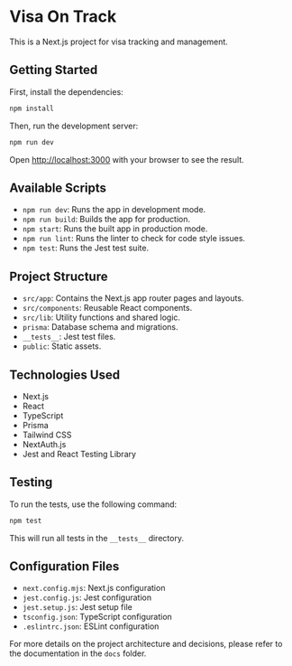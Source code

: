 # Visa On Track

This is a Next.js project for visa tracking and management.

## Getting Started

First, install the dependencies:

```bash
npm install
```

Then, run the development server:

```bash
npm run dev
```

Open [http://localhost:3000](http://localhost:3000) with your browser to see the result.

## Available Scripts

- `npm run dev`: Runs the app in development mode.
- `npm run build`: Builds the app for production.
- `npm start`: Runs the built app in production mode.
- `npm run lint`: Runs the linter to check for code style issues.
- `npm test`: Runs the Jest test suite.

## Project Structure

- `src/app`: Contains the Next.js app router pages and layouts.
- `src/components`: Reusable React components.
- `src/lib`: Utility functions and shared logic.
- `prisma`: Database schema and migrations.
- `__tests__`: Jest test files.
- `public`: Static assets.

## Technologies Used

- Next.js
- React
- TypeScript
- Prisma
- Tailwind CSS
- NextAuth.js
- Jest and React Testing Library

## Testing

To run the tests, use the following command:

```bash
npm test
```

This will run all tests in the `__tests__` directory.

## Configuration Files

- `next.config.mjs`: Next.js configuration
- `jest.config.js`: Jest configuration
- `jest.setup.js`: Jest setup file
- `tsconfig.json`: TypeScript configuration
- `.eslintrc.json`: ESLint configuration

For more details on the project architecture and decisions, please refer to the documentation in the `docs` folder.
